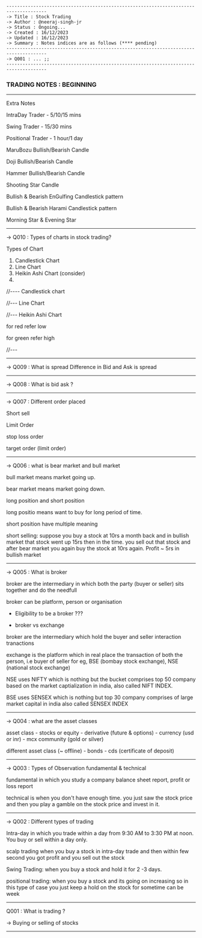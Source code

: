 ````
-------------------------------------------------------------------------------------
-> Title : Stock Trading
-> Author : @neeraj-singh-jr
-> Status : Ongoing...
-> Created : 16/12/2023
-> Updated : 16/12/2023
-> Summary : Notes indices are as follows (**** pending)
-------------------------------------------------------------------------------------
-> Q001 : ... ;;
-------------------------------------------------------------------------------------
````

### TRADING NOTES : BEGINNING 

-------------------------------------------------------------------------------------
Extra Notes 

IntraDay Trader - 5/10/15 mins

Swing Trader - 15/30 mins 

Positional Trader - 1 hour/1 day


MaruBozu Bullish/Bearish Candle 

Doji Bullish/Bearish Candle

Hammer Bullish/Bearish Candle

Shooting Star Candle

Bullish & Bearish EnGulfing Candlestick pattern	

Bullish & Bearish Harami Candlestick pattern	

Morning Star & Evening Star



-------------------------------------------------------------------------------------
-> Q010 : Types of charts in stock trading?

Types of Chart 
1) Candlestick Chart
2) Line Chart
3) Heikin Ashi Chart (consider)
4) 


//---- Candlestick chart


//--- Line Chart


//--- Heikin Ashi Chart

for red refer low 

for green refer high

//--- 

-------------------------------------------------------------------------------------
-> Q009 : What is spread 
Difference in Bid and Ask is spread 

-------------------------------------------------------------------------------------
-> Q008 : What is bid ask ?


-------------------------------------------------------------------------------------
-> Q007 : Different order placed 


Short sell 


Limit Order

stop loss order 


target order (limit order)


-------------------------------------------------------------------------------------
-> Q006 : what is bear market and bull market 

bull market means market going up.

bear market means market going down.

long position and short position 

long positio means want to buy for long period of time.

short position have multiple meaning

short selling: suppose you buy a stock at 10rs a month back and in bullish market 
that stock went up 15rs then in the time. you sell out that stock and after bear market 
you again buy the stock at 10rs again. Profit ~ 5rs in bullish market 


-------------------------------------------------------------------------------------
-> Q005 : What is broker 

broker are the intermediary in which both the party (buyer or seller) sits together 
and do the needfull 

broker can be platform, person or organisation

- Eligibility to be a broker ???


- broker vs exchange 

broker are the intermediary which hold the buyer and seller interaction tranactions

exchange is the platform which in real place the transaction of both the person, i.e 
buyer of seller for eg, BSE (bombay stock exchange), NSE (national stock exchange)

NSE uses NIFTY which is nothing but the bucket comprises top 50 company based on the 
market captialization in india, also called NIFT INDEX. 

BSE uses SENSEX which is nothing but top 30 company comprises of large market capital 
in india also called SENSEX INDEX

-------------------------------------------------------------------------------------
-> Q004 : what are the asset classes 

asset class 
	- stocks or equity 
	- derivative (future & options)
	- currency (usd or inr)
	- mcx community (gold or silver)

different asset class (~ offline)
	- bonds 
	- cds (certificate of deposit)

-------------------------------------------------------------------------------------
-> Q003 : Types of Observation fundamental & technical

fundamental in which you study a company balance sheet report, profit or loss report

technical is when you don't have enough time. you just saw the stock price and
then you play a gamble on the stock price and invest in it.

-------------------------------------------------------------------------------------
-> Q002 : Different types of trading

Intra-day in which you trade within a day from 9:30 AM to 3:30 PM at noon. You
buy or sell within a day only.

scalp trading when you buy a stock in intra-day trade and then within few second you 
got profit and you sell out the stock

Swing Trading: when you buy a stock and hold it for 2 -3 days.

positional trading: when you buy a stock and its going on increasing so in this type 
of case you just keep a hold on the stock for sometime can be week 

-------------------------------------------------------------------------------------
Q001 : What is trading ?

-> Buying or selling of stocks

-------------------------------------------------------------------------------------